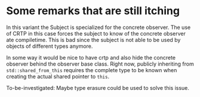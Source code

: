 # Some remarks that are still itching

In this variant the Subject is specialized for the concrete observer.
The use of CRTP in this case forces the subject to know of the concrete observer ate compiletime.
This is bad since the subject is not able to be used by objects of different types anymore.

In some way it would be nice to have crtp and also hide the concrete observer behind the observer base class.
Right now, publicly inheriting from `std::shared_from_this` requires the complete type to be known when creating the
actual shared pointer to `this`.

To-be-investigated: Maybe type erasure could be used to solve this issue.

